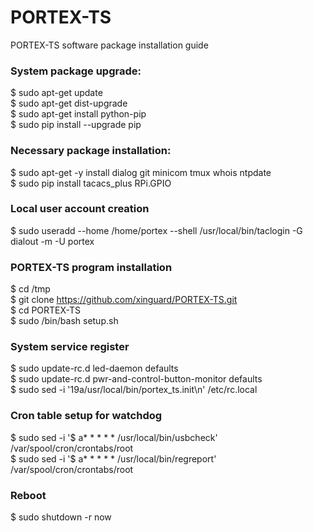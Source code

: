 # PORTEX-TS

PORTEX-TS software package installation guide

### System package upgrade:
$ sudo apt-get update  
$ sudo apt-get dist-upgrade  
$ sudo apt-get install python-pip  
$ sudo pip install --upgrade pip  

### Necessary package installation:
$ sudo apt-get -y install dialog git minicom tmux whois ntpdate   
$ sudo pip install tacacs_plus RPi.GPIO   

### Local user account creation
$ sudo useradd --home /home/portex --shell /usr/local/bin/taclogin -G dialout -m -U portex   

### PORTEX-TS program installation
$ cd /tmp  
$ git clone https://github.com/xinguard/PORTEX-TS.git  
$ cd PORTEX-TS   
$ sudo /bin/bash setup.sh  

### System service register
$ sudo update-rc.d led-daemon defaults  
$ sudo update-rc.d pwr-and-control-button-monitor defaults  
$ sudo sed -i '19a/usr/local/bin/portex_ts.init\n' /etc/rc.local  
  
### Cron table setup for watchdog
$ sudo sed -i '$ a* * * * * \/usr\/local\/bin\/usbcheck' /var/spool/cron/crontabs/root  
$ sudo sed -i '$ a* * * * * \/usr\/local\/bin\/regreport' /var/spool/cron/crontabs/root   

### Reboot
$ sudo shutdown -r now  
  

